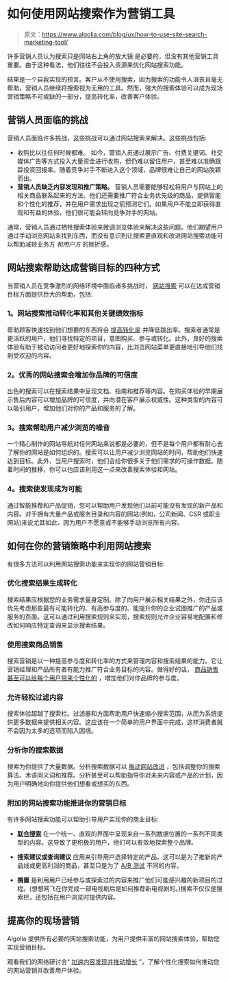 # 如何使用网站搜索作为营销工具

> 原文：<https://www.algolia.com/blog/ux/how-to-use-site-search-marketing-tool/>

许多营销人员认为搜索只是网站右上角的放大镜:是必要的，但没有其他营销工具重要。由于这种看法，他们往往不会投入资源来优化网站搜索功能。

结果是一个自我实现的预言。客户从不使用搜索，因为搜索的功能令人沮丧且毫无帮助，营销人员继续将搜索视为无用的工具。然而，强大的搜索体验可以成为现场营销策略不可或缺的一部分，提高转化率，改善客户体验。

## [](#the-challenges-marketers-face)营销人员面临的挑战

营销人员面临许多挑战，这些挑战可以通过网站搜索来解决。这些挑战包括:

*   收购比以往任何时候都难。 如今，营销人员通过展示广告、付费关键词、社交媒体广告等方式投入大量资金进行收购，但仍难以留住用户，甚至难以准确跟踪投资回报率。随着竞争对手不断进入这个领域，品牌很难让自己的网站脱颖而出。
*   **营销人员缺乏内容发现和推广策略。** 营销人员需要能够轻松将用户与网站上的相关商品联系起来的方法。他们还需要推广符合业务优先级的商品，提供智能和个性化的推荐，并在用户需求出现之前预测它们。如果用户不能立即获得直观和有益的体验，他们很可能会转向竞争对手的网站。

通常，营销人员通过牺牲搜索体验来微调浏览体验来解决这些问题。他们期望用户通过手动浏览网站来找到东西，而没有意识到让搜索更直观和改进网站搜索功能可以帮助减轻业务方 *和用户方* 的挫折感。

## [](#four-ways-site-search-helps-reach-marketing-goals)网站搜索帮助达成营销目标的四种方式

当营销人员在竞争激烈的网络环境中面临诸多挑战时， [网站搜索](https://blog.algolia.com/what-is-site-search/) 可以在达成营销目标方面提供巨大的帮助，包括:

### [](#1-site-search-drives-conversions-and-other-kpis)1。网站搜索推动转化率和其他关键绩效指标

帮助顾客快速找到他们想要的东西将会 [提高转化率](https://video.algolia.com/watch/4Wo9c1Yoj45ssGRGcG1NUh) 并降低跳出率。搜索者通常是更活跃的用户，他们寻找特定的项目，意图购买、参与或转化。此外，良好的搜索体验有助于被动访问者更好地探索你的内容，比浏览网站菜单更直接地引导他们找到受欢迎的内容。

### [](#2-great-site-search-lends-credibility-to-your-brand)2。优秀的网站搜索会增加你品牌的可信度

出色的搜索可以在搜索结果中呈现文档、指南和推荐等内容。在购买体验的早期展示售后内容可以增加品牌的可信度，并向潜在客户展示权威性。这种类型的内容可以吸引用户，增加他们对你的产品和服务的了解。



### 3。搜索帮助用户减少浏览的噪音

一个精心制作的网站导航对任何网站来说都是必要的，但不是每个用户都有耐心去了解你的网站是如何组织的。搜索可以让用户减少浏览网站的时间，帮助他们快速达到目标。此外，当用户搜索时，他们会给你很多关于他们需求的可操作数据。随着时间的推移，你可以也应该利用这一点来改善搜索体验和网站。

### [](#4-search-enables-discovery)4。搜索使发现成为可能

通过智能推荐和产品促销，您可以帮助用户发现他们以前可能没有发现的新产品和内容。对于拥有大量产品或服务目录和内容的网站(例如，公司新闻、CSR 或职业网站)来说尤其如此，因为用户不愿意或不能够手动浏览所有内容。



## [](#how-to-leverage-site-search-in-your-marketing-strategy)如何在你的营销策略中利用网站搜索

有很多方法可以利用网站搜索功能来实现你的网站营销目标:

### [](#optimize-search-results-to-generate-conversions)优化搜索结果生成转化

搜索结果应根据您的业务需求量身定制。除了向用户展示相关结果之外，你还应该优先考虑那些最有可能转化的、有高参与度的、能提升你的企业试图推广的产品或服务的页面。这可以通过利用搜索规则来实现，搜索规则允许企业容易地配置和修改如何响应特定查询来显示搜索结果。

### [](#use-search-merchandising)使用搜索商品销售

搜索营销是以一种提高参与度和转化率的方式来管理内容和搜索结果的能力。它让营销经理和产品所有者有能力推广符合业务目标的内容。做得好的话， [商品销售甚至可以给每个用户带来个性化的](https://blog.algolia.com/personalized-merchandising-e-commerce/) ，增加他们对你品牌的参与度。

### [](#allow-for-easy-filtering-of-content)允许轻松过滤内容

搜索体验超越了搜索栏。过滤器和方面帮助用户快速缩小搜索范围，从而为系统提供更多数据来提供相关内容。这应该在一个简单的用户界面中完成，这样消费者就不会因为太多的选项而陷入困境。

### [](#analyze-your-search-data%c2%a0)分析你的搜索数据

搜索为你提供了大量数据。分析搜索数据可以 [推动网站改进](https://blog.algolia.com/internal-site-search-analysis/) ，包括调整你的搜索算法、术语同义词和推荐。分析甚至可以帮助指导你对未来内容或产品的计划，因为用户明确地向你提供他们想看或想买的东西。

### [](#additional-site-search-features-to-advance-your-marketing-goals%c2%a0)附加的网站搜索功能推进你的营销目标

有许多网站搜索功能可以帮助引导用户实现你的商业目标:

*   [**联合搜索**](https://blog.algolia.com/what-is-federated-search/) 在一个统一、直观的界面中呈现来自一系列数据位置的一系列不同类型的内容。这导致了更积极的用户，他们可以有效地探索整个品牌。

*   **搜索建议或查询建议** 应用来引导用户选择特定的产品。这可以是为了推新的产品线或更高利润的商品，甚至只是为了 [A/B 测试](https://blog.algolia.com/ab-testing-search/) 不同的内容。

*   **搁置** 是利用用户已经参与或探索过的内容来推广他们可能感兴趣的新项目的过程。(想想网飞在你完成一部电视剧后是如何推荐新电视剧的。)搜索不仅仅是搜索栏，还包括在用户浏览时提供内容。

## [](#improve-your-on-site-marketing)提高你的现场营销

Algolia 提供所有必要的网站搜索功能，为用户提供丰富的网站搜索体验，帮助您实现营销目标。

观看我们的网络研讨会“ [加速内容发现并推动增长](https://video.algolia.com/watch/kZmoVrUtGrJyySCjFRUXoy) ”，了解个性化搜索如何推动您的网站营销并改善用户体验。